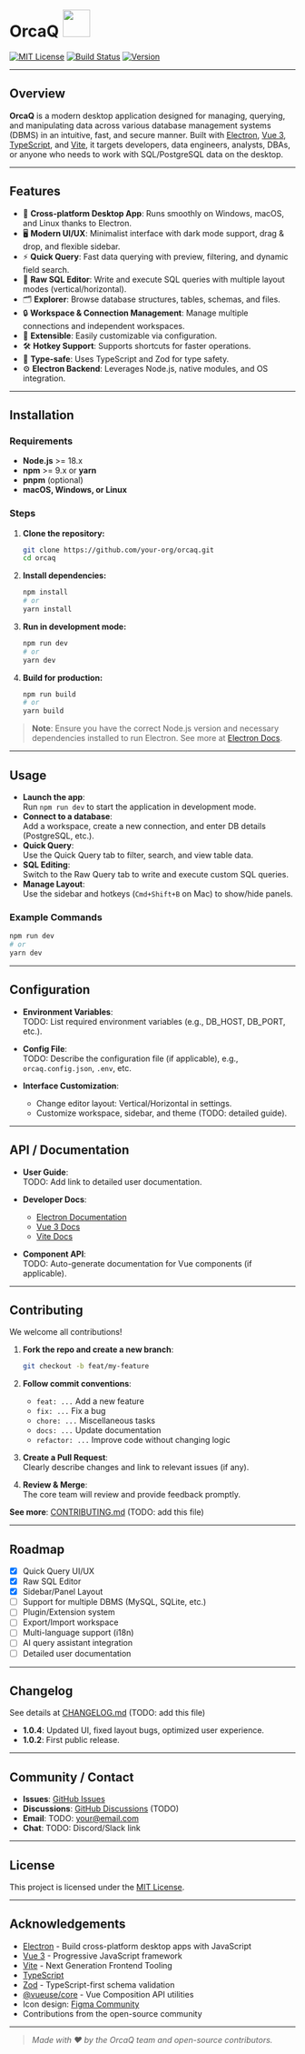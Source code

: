 # OrcaQ <img src="https://orca-q.com/images/logo.png" width="48">

[![MIT License](https://img.shields.io/badge/license-MIT-blue.svg)](LICENSE)
[![Build Status](https://img.shields.io/badge/build-passing-brightgreen.svg)](TODO)
[![Version](https://img.shields.io/badge/version-1.0.4-blue.svg)](package.json)

---

## Overview

**OrcaQ** is a modern desktop application designed for managing, querying, and manipulating data across various database management systems (DBMS) in an intuitive, fast, and secure manner. Built with [Electron](https://www.electronjs.org/), [Vue 3](https://vuejs.org/), [TypeScript](https://www.typescriptlang.org/), and [Vite](https://vitejs.dev/), it targets developers, data engineers, analysts, DBAs, or anyone who needs to work with SQL/PostgreSQL data on the desktop.

---

## Features

- 🚀 **Cross-platform Desktop App**: Runs smoothly on Windows, macOS, and Linux thanks to Electron.
- 🖥️ **Modern UI/UX**: Minimalist interface with dark mode support, drag & drop, and flexible sidebar.
- ⚡ **Quick Query**: Fast data querying with preview, filtering, and dynamic field search.
- 📝 **Raw SQL Editor**: Write and execute SQL queries with multiple layout modes (vertical/horizontal).
- 🗂️ **Explorer**: Browse database structures, tables, schemas, and files.
- 🔒 **Workspace & Connection Management**: Manage multiple connections and independent workspaces.
- 🧩 **Extensible**: Easily customizable via configuration.
- 🛠️ **Hotkey Support**: Supports shortcuts for faster operations.
- 🧪 **Type-safe**: Uses TypeScript and Zod for type safety.
- ⚙️ **Electron Backend**: Leverages Node.js, native modules, and OS integration.

---

## Installation

### Requirements

- **Node.js** >= 18.x
- **npm** >= 9.x or **yarn**
- **pnpm** (optional)
- **macOS, Windows, or Linux**

### Steps

1. **Clone the repository:**

   ```sh
   git clone https://github.com/your-org/orcaq.git
   cd orcaq
   ```

2. **Install dependencies:**

   ```sh
   npm install
   # or
   yarn install
   ```

3. **Run in development mode:**

   ```sh
   npm run dev
   # or
   yarn dev
   ```

4. **Build for production:**

   ```sh
   npm run build
   # or
   yarn build
   ```

> **Note**: Ensure you have the correct Node.js version and necessary dependencies installed to run Electron. See more at [Electron Docs](https://www.electronjs.org/docs/latest/tutorial/quick-start).

---

## Usage

- **Launch the app**:  
  Run `npm run dev` to start the application in development mode.
- **Connect to a database**:  
  Add a workspace, create a new connection, and enter DB details (PostgreSQL, etc.).
- **Quick Query**:  
  Use the Quick Query tab to filter, search, and view table data.
- **SQL Editing**:  
  Switch to the Raw Query tab to write and execute custom SQL queries.
- **Manage Layout**:  
  Use the sidebar and hotkeys (`Cmd+Shift+B` on Mac) to show/hide panels.

### Example Commands

```sh
npm run dev
# or
yarn dev
```

---

## Configuration

- **Environment Variables**:  
  TODO: List required environment variables (e.g., DB_HOST, DB_PORT, etc.).

- **Config File**:  
  TODO: Describe the configuration file (if applicable), e.g., `orcaq.config.json`, `.env`, etc.

- **Interface Customization**:
  - Change editor layout: Vertical/Horizontal in settings.
  - Customize workspace, sidebar, and theme (TODO: detailed guide).

---

## API / Documentation

- **User Guide**:  
  TODO: Add link to detailed user documentation.

- **Developer Docs**:

  - [Electron Documentation](https://www.electronjs.org/docs/latest)
  - [Vue 3 Docs](https://vuejs.org/guide/introduction.html)
  - [Vite Docs](https://vitejs.dev/guide/)

- **Component API**:  
  TODO: Auto-generate documentation for Vue components (if applicable).

---

## Contributing

We welcome all contributions!

1. **Fork the repo and create a new branch**:

   ```sh
   git checkout -b feat/my-feature
   ```

2. **Follow commit conventions**:

   - `feat: ...` Add a new feature
   - `fix: ...` Fix a bug
   - `chore: ...` Miscellaneous tasks
   - `docs: ...` Update documentation
   - `refactor: ...` Improve code without changing logic

3. **Create a Pull Request**:  
   Clearly describe changes and link to relevant issues (if any).

4. **Review & Merge**:  
   The core team will review and provide feedback promptly.

**See more**: [CONTRIBUTING.md](CONTRIBUTING.md) (TODO: add this file)

---

## Roadmap

- [x] Quick Query UI/UX
- [x] Raw SQL Editor
- [x] Sidebar/Panel Layout
- [ ] Support for multiple DBMS (MySQL, SQLite, etc.)
- [ ] Plugin/Extension system
- [ ] Export/Import workspace
- [ ] Multi-language support (i18n)
- [ ] AI query assistant integration
- [ ] Detailed user documentation

---

## Changelog

See details at [CHANGELOG.md](CHANGELOG.md) (TODO: add this file)

- **1.0.4**: Updated UI, fixed layout bugs, optimized user experience.
- **1.0.2**: First public release.

---

## Community / Contact

- **Issues**: [GitHub Issues](https://github.com/your-org/orcaq/issues)
- **Discussions**: [GitHub Discussions](https://github.com/your-org/orcaq/discussions) (TODO)
- **Email**: TODO: your@email.com
- **Chat**: TODO: Discord/Slack link

---

## License

This project is licensed under the [MIT License](LICENSE).

---

## Acknowledgements

- [Electron](https://www.electronjs.org/) - Build cross-platform desktop apps with JavaScript
- [Vue 3](https://vuejs.org/) - Progressive JavaScript framework
- [Vite](https://vitejs.dev/) - Next Generation Frontend Tooling
- [TypeScript](https://www.typescriptlang.org/)
- [Zod](https://zod.dev/) - TypeScript-first schema validation
- [@vueuse/core](https://vueuse.org/) - Vue Composition API utilities
- Icon design: [Figma Community](https://www.figma.com/design/wAm0jjPdhpKsEGXjtUw3tk/macOS-App-Icon-Template--Community-?node-id=102-4&t=B0v343GshmaCBMqU-0)
- Contributions from the open-source community

---

> _Made with ❤️ by the OrcaQ team and open-source contributors._
